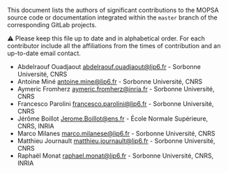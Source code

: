 This document lists the authors of significant contributions to the MOPSA source code or documentation integrated within the `master` branch of the corresponding GitLab projects.

:warning: Please keep this file up to date and in alphabetical order.
 For each contributor include all the affiliations from the times of contribution and an up-to-date email contact.

- Abdelraouf Ouadjaout <abdelraouf.ouadjaout@lip6.fr> - Sorbonne Université, CNRS
- Antoine Miné <antoine.mine@lip6.fr> - Sorbonne Université, CNRS
- Aymeric Fromherz <aymeric.fromherz@inria.fr> - Sorbonne Université, CNRS
- Francesco Parolini <francesco.parolini@lip6.fr> - Sorbonne Université, CNRS
- Jérôme Boillot <Jerome.Boillot@ens.fr> - École Normale Supérieure, CNRS, INRIA
- Marco Milanes <marco.milanese@lip6.fr> - Sorbonne Université, CNRS
- Matthieu Journault <matthieu.journault@lip6.fr> - Sorbonne Université, CNRS
- Raphaël Monat <raphael.monat@lip6.fr> - Sorbonne Université, CNRS, INRIA
